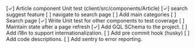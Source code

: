 [✓] Article component Unit test (client/src/components/Article)
[✓] search suggest feature
[ ] navigate to search page
[ ] Add main categories
[ ] Search page
[✓] Write Unit test for other components to test coverage
[ ] Maintain state after a page refresh
[✓] Add GQL SChema to the project.
[ ] Add i18n to support internationalization.
[ ] Add pre commit hook (husky) 
[ ] Add code descriptions.
[ ] Add sentry to error reporting.
